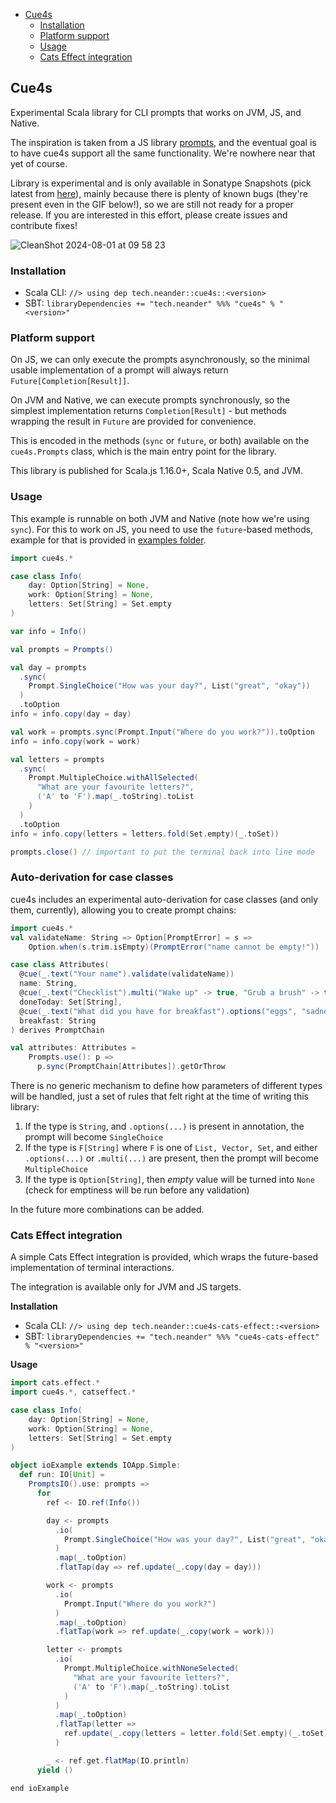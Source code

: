 <!--toc:start-->
- [Cue4s](#cue4s)
  - [Installation](#installation)
  - [Platform support](#platform-support)
  - [Usage](#usage)
  - [Cats Effect integration](#cats-effect-integration)
<!--toc:end-->

## Cue4s

Experimental Scala library for CLI prompts that works on JVM, JS, and Native.

The inspiration is taken from a JS library [prompts](https://github.com/terkelg/prompts#options), and the eventual goal is to have cue4s support all the same functionality. We're nowhere near that yet of course.

Library is experimental and is only available in Sonatype Snapshots (pick latest from [here](https://s01.oss.sonatype.org/content/repositories/snapshots/tech/neander/cue4s_3/)), mainly 
because there is plenty of known bugs (they're present even in the GIF below!), so we are still not ready for a 
proper release. If you are interested in this effort, please create issues 
and contribute fixes!

![CleanShot 2024-08-01 at 09 58 23](https://github.com/user-attachments/assets/a369e014-40d8-4c35-9738-434ba10d02d9)

### Installation

 - Scala CLI: `//> using dep tech.neander::cue4s::<version>`
 - SBT: `libraryDependencies += "tech.neander" %%% "cue4s" % "<version>"`

### Platform support

On JS, we can only execute the prompts asynchronously, so the minimal 
usable implementation of a prompt will always return `Future[Completion[Result]]`.

On JVM and Native, we can execute prompts synchronously, so the simplest 
implementation returns `Completion[Result]` - but methods wrapping the result in `Future` are provided for convenience.

This is encoded in the methods (`sync` or `future`, or both) available on the `cue4s.Prompts` class, which is the main entry point for the library.

This library is published for Scala.js 1.16.0+, Scala Native 0.5, and JVM.

### Usage

This example is runnable on both JVM and Native (note how we're using `sync`).
For this to work on JS, you need to use the `future`-based methods, example for that is provided in [examples folder](./modules/example/src/main/).

```scala mdoc:compile-only
import cue4s.*

case class Info(
    day: Option[String] = None,
    work: Option[String] = None,
    letters: Set[String] = Set.empty
)

var info = Info()

val prompts = Prompts()

val day = prompts
  .sync(
    Prompt.SingleChoice("How was your day?", List("great", "okay"))
  )
  .toOption
info = info.copy(day = day)

val work = prompts.sync(Prompt.Input("Where do you work?")).toOption
info = info.copy(work = work)

val letters = prompts
  .sync(
    Prompt.MultipleChoice.withAllSelected(
      "What are your favourite letters?",
      ('A' to 'F').map(_.toString).toList
    )
  )
  .toOption
info = info.copy(letters = letters.fold(Set.empty)(_.toSet))

prompts.close() // important to put the terminal back into line mode
```

### Auto-derivation for case classes

cue4s includes an experimental auto-derivation for case classes (and only them, currently),
allowing you to create prompt chains:

```scala mdoc:compile-only
import cue4s.*
val validateName: String => Option[PromptError] = s =>
    Option.when(s.trim.isEmpty)(PromptError("name cannot be empty!"))

case class Attributes(
  @cue(_.text("Your name").validate(validateName))
  name: String,
  @cue(_.text("Checklist").multi("Wake up" -> true, "Grub a brush" -> true, "Put a little makeup" -> false))
  doneToday: Set[String],
  @cue(_.text("What did you have for breakfast").options("eggs", "sadness"))
  breakfast: String
) derives PromptChain

val attributes: Attributes = 
    Prompts.use(): p =>
      p.sync(PromptChain[Attributes]).getOrThrow
```

There is no generic mechanism to define how parameters of different types will be handled, just a set of 
rules that felt right at the time of writing this library:

1. If the type is `String`, and `.options(...)` is present in annotation, the prompt will become `SingleChoice`
2. If the type is `F[String]` where `F` is one of `List, Vector, Set`, and either `.options(...)` or `.multi(...)` are present,
   then the prompt will become `MultipleChoice`
3. If the type is `Option[String]`, then _empty_ value will be turned into `None` (check for emptiness will be run before any validation)

In the future more combinations can be added.

### Cats Effect integration

A simple Cats Effect integration is provided, which wraps the future-based implementation of terminal interactions. 

The integration is available only for JVM and JS targets.


**Installation**

 - Scala CLI: `//> using dep tech.neander::cue4s-cats-effect::<version>`
 - SBT: `libraryDependencies += "tech.neander" %%% "cue4s-cats-effect" % "<version>"`

**Usage**

```scala mdoc:compile-only
import cats.effect.*
import cue4s.*, catseffect.*

case class Info(
    day: Option[String] = None,
    work: Option[String] = None,
    letters: Set[String] = Set.empty
)

object ioExample extends IOApp.Simple:
  def run: IO[Unit] =
    PromptsIO().use: prompts =>
      for
        ref <- IO.ref(Info())

        day <- prompts
          .io(
            Prompt.SingleChoice("How was your day?", List("great", "okay"))
          )
          .map(_.toOption)
          .flatTap(day => ref.update(_.copy(day = day)))

        work <- prompts
          .io(
            Prompt.Input("Where do you work?")
          )
          .map(_.toOption)
          .flatTap(work => ref.update(_.copy(work = work)))

        letter <- prompts
          .io(
            Prompt.MultipleChoice.withNoneSelected(
              "What are your favourite letters?",
              ('A' to 'F').map(_.toString).toList
            )
          )
          .map(_.toOption)
          .flatTap(letter =>
            ref.update(_.copy(letters = letter.fold(Set.empty)(_.toSet)))
          )

        _ <- ref.get.flatMap(IO.println)
      yield ()

end ioExample
```
